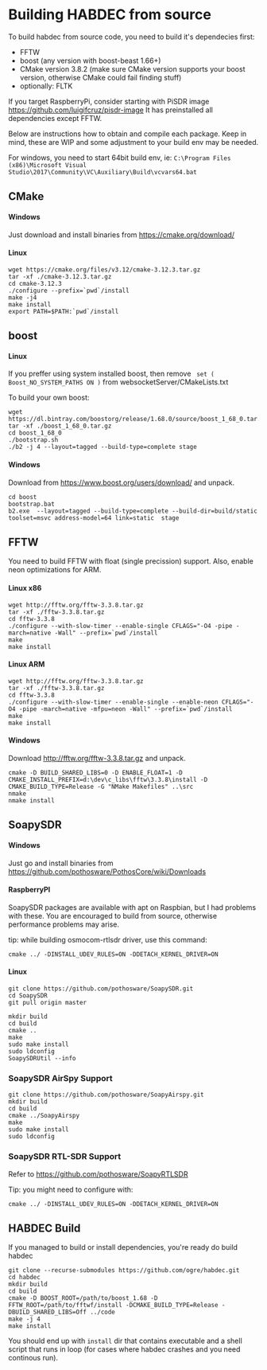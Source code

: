# Building HABDEC from source

To build habdec from source code, you need to build it's dependecies first:
- FFTW
- boost (any version with boost-beast 1.66+)
- CMake version 3.8.2 (make sure CMake version supports your boost version, otherwise CMake could fail finding stuff)
- optionally: FLTK

If you target RaspberryPi, consider starting with PiSDR image https://github.com/luigifcruz/pisdr-image
It has preinstalled all dependencies except FFTW.

Below are instructions how to obtain and compile each package. Keep in mind, these are WIP and some adjustment to your build env may be needed.

For windows, you need to start 64bit build env, ie: `C:\Program Files (x86)\Microsoft Visual Studio\2017\Community\VC\Auxiliary\Build\vcvars64.bat`

## CMake

#### Windows
Just download and install binaries from https://cmake.org/download/

#### Linux
    wget https://cmake.org/files/v3.12/cmake-3.12.3.tar.gz
    tar -xf ./cmake-3.12.3.tar.gz
    cd cmake-3.12.3
    ./configure --prefix=`pwd`/install
    make -j4
    make install
    export PATH=$PATH:`pwd`/install


## boost

#### Linux

If you preffer using system installed boost, then remove `
set ( Boost_NO_SYSTEM_PATHS ON )` from websocketServer/CMakeLists.txt

To build your own boost:

    wget https://dl.bintray.com/boostorg/release/1.68.0/source/boost_1_68_0.tar.gz
    tar -xf ./boost_1_68_0.tar.gz
    cd boost_1_68_0
    ./bootstrap.sh
    ./b2 -j 4 --layout=tagged --build-type=complete stage

#### Windows
Download from https://www.boost.org/users/download/ and unpack.

    cd boost
    bootstrap.bat
    b2.exe  --layout=tagged --build-type=complete --build-dir=build/static toolset=msvc address-model=64 link=static  stage


## FFTW
You need to build FFTW with float (single precission) support. Also, enable neon optimizations for ARM.

#### Linux x86
    wget http://fftw.org/fftw-3.3.8.tar.gz
    tar -xf ./fftw-3.3.8.tar.gz
    cd fftw-3.3.8
    ./configure --with-slow-timer --enable-single CFLAGS="-O4 -pipe -march=native -Wall" --prefix=`pwd`/install
    make
    make install

#### Linux ARM
    wget http://fftw.org/fftw-3.3.8.tar.gz
    tar -xf ./fftw-3.3.8.tar.gz
    cd fftw-3.3.8
    ./configure --with-slow-timer --enable-single --enable-neon CFLAGS="-O4 -pipe -march=native -mfpu=neon -Wall" --prefix=`pwd`/install
    make
    make install

#### Windows
Download http://fftw.org/fftw-3.3.8.tar.gz and unpack.

    cmake -D BUILD_SHARED_LIBS=0 -D ENABLE_FLOAT=1 -D CMAKE_INSTALL_PREFIX=d:\dev\c_libs\fftw\3.3.8\install -D CMAKE_BUILD_TYPE=Release -G "NMake Makefiles" ..\src
    nmake
    nmake install


## SoapySDR

#### Windows
Just go and install binaries from https://github.com/pothosware/PothosCore/wiki/Downloads

#### RaspberryPI
SoapySDR packages are available with apt on Raspbian, but I had problems with these.
You are encouraged to build from source, otherwise performance problems may arise.

tip: while building osmocom-rtlsdr driver, use this command:

    cmake ../ -DINSTALL_UDEV_RULES=ON -DDETACH_KERNEL_DRIVER=ON

#### Linux

    git clone https://github.com/pothosware/SoapySDR.git
    cd SoapySDR
    git pull origin master

    mkdir build
    cd build
    cmake ..
    make
    sudo make install
    sudo ldconfig
    SoapySDRUtil --info

### SoapySDR AirSpy Support

    git clone https://github.com/pothosware/SoapyAirspy.git
    mkdir build
    cd build
    cmake ../SoapyAirspy
    make
    sudo make install
    sudo ldconfig

### SoapySDR RTL-SDR Support
Refer to https://github.com/pothosware/SoapyRTLSDR

Tip: you might need to configure with:

`cmake ../ -DINSTALL_UDEV_RULES=ON -DDETACH_KERNEL_DRIVER=ON`


## HABDEC Build

If you managed to build or install dependencies, you're ready do build habdec

    git clone --recurse-submodules https://github.com/ogre/habdec.git
    cd habdec
    mkdir build
    cd build
    cmake -D BOOST_ROOT=/path/to/boost_1.68 -D FFTW_ROOT=/path/to/fftwf/install -DCMAKE_BUILD_TYPE=Release -DBUILD_SHARED_LIBS=Off ../code
    make -j 4
    make install

You should end up with `install` dir that contains executable and a shell script that runs in loop (for cases where habdec crashes and you need continous run).
